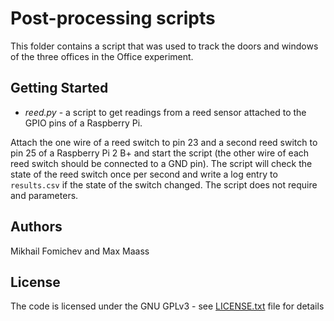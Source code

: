 # Post-processing scripts

This folder contains a script that was used to track the doors and windows of the three offices in the Office experiment.

## Getting Started

* *reed.py* - a script to get readings from a reed sensor attached to the GPIO pins of a Raspberry Pi.

Attach the one wire of a reed switch to pin 23 and a second reed switch to pin 25 of a Raspberry Pi 2 B+ and start the script (the other wire of each reed switch should be connected to a GND pin). The script will check the state of the reed switch once per second and write a log entry to `results.csv` if the state of the switch changed. The script does not require and parameters.

## Authors

Mikhail Fomichev and Max Maass


## License

The code is licensed under the GNU GPLv3 - see [LICENSE.txt](https://dev.seemoo.tu-darmstadt.de/zia/evaluation-public/blob/master/LICENSE.txt) file for details